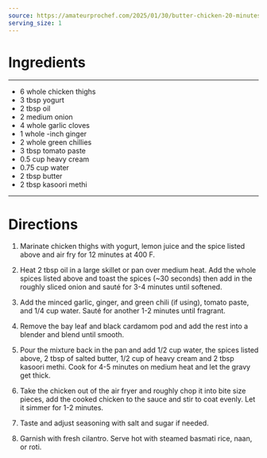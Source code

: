 ```yaml
---
source: https://amateurprochef.com/2025/01/30/butter-chicken-20-minutes-2
serving_size: 1
---
```

# Ingredients
---
- 6 whole chicken thighs
- 3 tbsp yogurt
- 2 tbsp oil
- 2 medium onion
- 4 whole garlic cloves
- 1 whole -inch ginger
- 2 whole green chillies
- 3 tbsp tomato paste
- 0.5 cup heavy cream
- 0.75 cup water
- 2 tbsp butter
- 2 tbsp kasoori methi
---

# Directions
1. Marinate chicken thighs with yogurt, lemon juice and the spice listed above and air fry for 12 minutes at 400 F.

2. Heat 2 tbsp oil in a large skillet or pan over medium heat. Add the whole spices listed above and toast the spices (~30 seconds) then add in the roughly sliced onion and sauté for 3-4 minutes until softened.

3. Add the minced garlic, ginger, and green chili (if using), tomato paste, and 1/4 cup water. Sauté for another 1-2 minutes until fragrant.

4. Remove the bay leaf and black cardamom pod and add the rest into a blender and blend until smooth.

5. Pour the mixture back in the pan and add 1/2 cup water, the spices listed above, 2 tbsp of salted butter, 1/2 cup of heavy cream and 2 tbsp kasoori methi. Cook for 4-5 minutes on medium heat and let the gravy get thick.

6. Take the chicken out of the air fryer and roughly chop it into bite size pieces, add the cooked chicken to the sauce and stir to coat evenly. Let it simmer for 1-2 minutes.

7. Taste and adjust seasoning with salt and sugar if needed.

8. Garnish with fresh cilantro. Serve hot with steamed basmati rice, naan, or roti.

